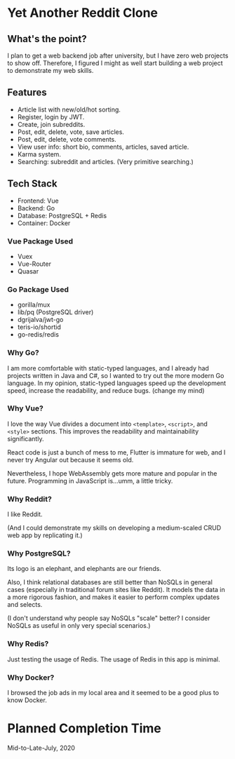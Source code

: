 # Yet Another Reddit Clone

## What's the point?
I plan to get a web backend job after university, but I have zero web projects to show off. Therefore, I figured I might as well start building a web project to demonstrate my web skills.

## Features
* Article list with new/old/hot sorting.
* Register, login by JWT.
* Create, join subreddits.
* Post, edit, delete, vote, save articles.
* Post, edit, delete, vote comments.
* View user info: short bio, comments, articles, saved article.
* Karma system.
* Searching: subreddit and articles. (Very primitive searching.)

## Tech Stack
* Frontend: Vue
* Backend: Go
* Database: PostgreSQL + Redis
* Container: Docker

### Vue Package Used
* Vuex
* Vue-Router
* Quasar

### Go Package Used
* gorilla/mux
* lib/pq (PostgreSQL driver)
* dgrijalva/jwt-go
* teris-io/shortid
* go-redis/redis

### Why Go?
I am more comfortable with static-typed languages, and I already had projects written in Java and C#, so I wanted to try out the more modern Go language. In my opinion, static-typed languages speed up the development speed, increase the readability, and reduce bugs. (change my mind)

### Why Vue?
I love the way Vue divides a document into `<template>`, `<script>`, and `<style>` sections. This improves the readability and maintainability significantly.

React code is just a bunch of mess to me, Flutter is immature for web, and I never try Angular out because it seems old.

Nevertheless, I hope WebAssembly gets more mature and popular in the future. Programming in JavaScript is...umm, a little tricky.

### Why Reddit?
I like Reddit.

(And I could demonstrate my skills on developing a medium-scaled CRUD web app by replicating it.)

### Why PostgreSQL?
Its logo is an elephant, and elephants are our friends.

Also, I think relational databases are still better than NoSQLs in general cases (especially in traditional forum sites like Reddit). It models the data in a more rigorous fashion, and makes it easier to perform complex updates and selects.

(I don't understand why people say NoSQLs "scale" better? I consider NoSQLs as useful in only very special scenarios.)

### Why Redis?
Just testing the usage of Redis. The usage of Redis in this app is minimal.

### Why Docker?
I browsed the job ads in my local area and it seemed to be a good plus to know Docker.

# Planned Completion Time
Mid-to-Late-July, 2020